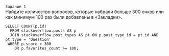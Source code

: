 ```Задание 1```  
Найдите количество вопросов, которые набрали больше 300 очков или как минимум 100 раз были добавлены в «Закладки».
<br>
```
SELECT COUNT(p.id)  
  FROM stackoverflow.posts AS p  
  JOIN stackoverflow.post_types AS pt ON p.post_type_id = pt.id AND pt.type = 'Question'    
 WHERE p.score > 300  
    OR p.favorites_count >= 100;  
```
